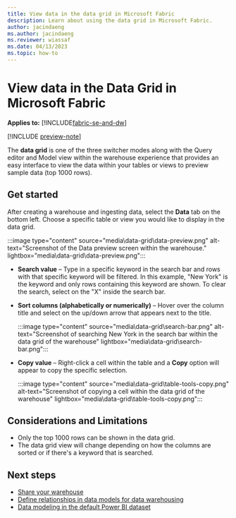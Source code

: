 ```yaml
---
title: View data in the data grid in Microsoft Fabric
description: Learn about using the data grid in Microsoft Fabric.
author: jacindaeng
ms.author: jacindaeng
ms.reviewer: wiassaf
ms.date: 04/13/2023
ms.topic: how-to
---
```


# View data in the Data Grid in Microsoft Fabric

**Applies to:** [!INCLUDE[fabric-se-and-dw](includes/applies-to-version/fabric-se-and-dw.md)]

[!INCLUDE [preview-note](../includes/preview-note.md)]

The **data grid** is one of the three switcher modes along with the Query editor and Model view within the warehouse experience that provides an easy interface to view the data within your tables or views to preview sample data (top 1000 rows). 

## Get started

After creating a warehouse and ingesting data, select the **Data** tab on the bottom left. Choose a specific table or view you would like to display in the data grid. 

:::image type="content" source="media\data-grid\data-preview.png" alt-text="Screenshot of the Data preview screen within the warehouse." lightbox="media\data-grid\data-preview.png":::

 - **Search value** – Type in a specific keyword in the search bar and rows with that specific keyword will be filtered. In this example, "New York" is the keyword and only rows containing this keyword are shown. To clear the search, select on the "X" inside the search bar. 

 - **Sort columns (alphabetically or numerically)** – Hover over the column title and select on the up/down arrow that appears next to the title. 

    :::image type="content" source="media\data-grid\search-bar.png" alt-text="Screenshot of searching New York in the search bar within the data grid of the warehouse" lightbox="media\data-grid\search-bar.png":::

 - **Copy value** – Right-click a cell within the table and a **Copy** option will appear to copy the specific selection. 

    :::image type="content" source="media\data-grid\table-tools-copy.png" alt-text="Screenshot of copying a cell within the data grid of the warehouse" lightbox="media\data-grid\table-tools-copy.png":::

## Considerations and Limitations

 - Only the top 1000 rows can be shown in the data grid. 
 - The data grid view will change depending on how the columns are sorted or if there's a keyword that is searched. 

## Next steps

 - [Share your warehouse](share-warehouse.md)
 - [Define relationships in data models for data warehousing](data-modeling-defining-relationships.md)
 - [Data modeling in the default Power BI dataset](model-default-power-bi-dataset.md)
